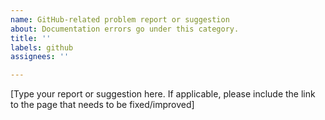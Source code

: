 ```yaml
---
name: GitHub-related problem report or suggestion
about: Documentation errors go under this category.
title: ''
labels: github
assignees: ''

---
```


[Type your report or suggestion here. If applicable, please include the link to the page that needs to be fixed/improved]
